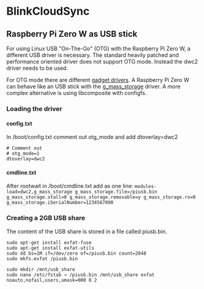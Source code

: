 # BlinkCloudSync

## Raspberry Pi Zero W as USB stick

For using Linux USB "On-The-Go" (OTG)  with the Raspberry Pi Zero W, a different USB driver is necessary. The standard heavily patched and performance oriented driver does not support OTG mode. Instead the dwc2 driver needs to be used.

For OTG mode there are different [gadget drivers](http://www.linux-usb.org/gadget/). A Raspberry Pi Zero W can behave like an USB stick with the [g_mass_storage](https://www.kernel.org/doc/Documentation/usb/mass-storage.txt) driver. A more complex alternative is using libcomposite with configfs.

### Loading the driver

#### config.txt
In /boot/config.txt comment out otg_mode and add dtoverlay=dwc2

```
# Comment out
# otg_mode=1
dtoverlay=dwc2
```

#### cmdline.txt
After rootwait in /boot/cmdline.txt add as one line:
```modules-load=dwc2,g_mass_storage g_mass_storage.file=/piusb.bin g_mass_storage.stall=0 g_mass_storage.removable=y g_mass_storage.ro=0 g_mass_storage.iSerialNumber=1234567890```

### Creating a 2GB USB share

The content of the USB share is stored in a file called piusb.bin.

 ```
sudo apt-get install exfat-fuse
sudo apt-get install exfat-utils
sudo dd bs=1M if=/dev/zero of=/piusb.bin count=2048
sudo mkfs.exfat /piusb.bin

sudo mkdir /mnt/usb_share
sudo nano /etc/fstab → /piusb.bin /mnt/usb_share exfat noauto,nofail,users,umask=000 0 2
 ```


